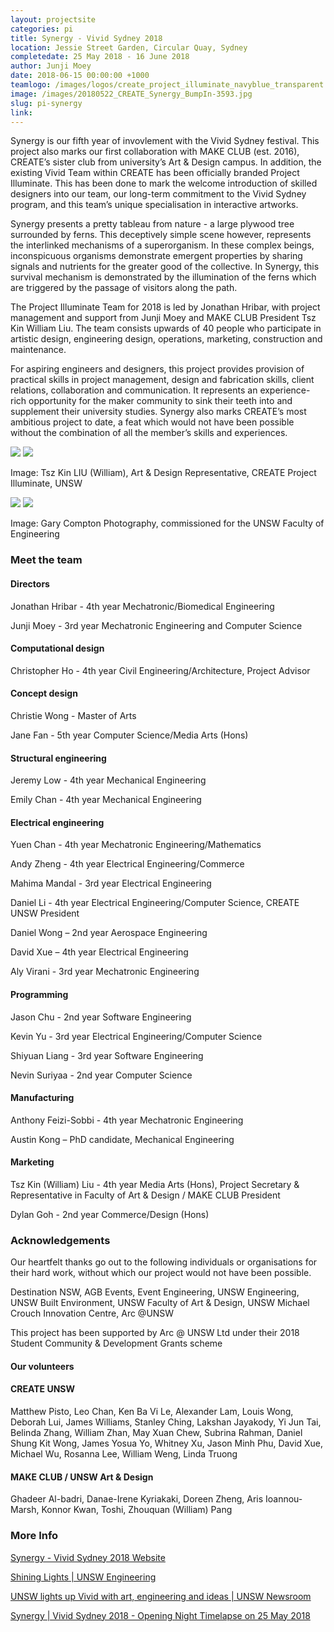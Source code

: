 ```yaml
---
layout: projectsite
categories: pi
title: Synergy - Vivid Sydney 2018
location: Jessie Street Garden, Circular Quay, Sydney
completedate: 25 May 2018 - 16 June 2018
author: Junji Moey
date: 2018-06-15 00:00:00 +1000
teamlogo: /images/logos/create_project_illuminate_navyblue_transparent.png
image: /images/20180522_CREATE_Synergy_BumpIn-3593.jpg
slug: pi-synergy
link:
---
```


Synergy is our fifth year of invovlement with the Vivid Sydney festival. This project also marks our first collaboration with MAKE CLUB (est. 2016), CREATE’s sister club from university’s Art & Design campus. In addition, the existing Vivid Team within CREATE has been officially branded Project Illuminate. This has been done to mark the welcome introduction of skilled designers into our team, our long-term commitment to the Vivid Sydney program, and this team’s unique specialisation in interactive artworks.

Synergy presents a pretty tableau from nature - a large plywood tree surrounded by ferns. This deceptively simple scene however, represents the interlinked mechanisms of a superorganism. In these complex beings, inconspicuous organisms demonstrate emergent properties by sharing signals and nutrients for the greater good of the collective. In Synergy, this survival mechanism is demonstrated by the illumination of the ferns which are triggered by the passage of visitors along the path.

The Project Illuminate Team for 2018 is led by Jonathan Hribar, with project management and support from Junji Moey and MAKE CLUB President Tsz Kin William Liu. The team consists upwards of 40 people who participate in artistic design, engineering design, operations, marketing, construction and maintenance.

For aspiring engineers and designers, this project provides provision of practical skills in project management, design and fabrication skills, client relations, collaboration and communication. It represents an experience-rich opportunity for the maker community to sink their teeth into and supplement their university studies. Synergy also marks CREATE’s most ambitious project to date, a feat which would not have been possible without the combination of all the member’s skills and experiences.

<img src="/images/20180503_CREATEProjectIlluminate-0020.jpg" class="contentimg">
<img src="/images/20180519_CREATE_Synergy_BumpIn-0740.jpg" class="contentimg">

Image: Tsz Kin LIU (William), Art & Design Representative, CREATE Project Illuminate, UNSW

<img src="/images/MG_5949final.jpg" class="contentimg">
<img src="/images/MG_5886.jpg" class="contentimg">

<p>Image: Gary Compton Photography, commissioned for the UNSW Faculty of Engineering</p>

<h3>Meet the team</h3>
<h4>Directors</h4>
<p>Jonathan Hribar - 4th year Mechatronic/Biomedical Engineering</p>
<p>Junji Moey - 3rd year Mechatronic Engineering and Computer Science</p>
 
<h4>Computational design</h4>
                    
<p>Christopher Ho - 4th year Civil Engineering/Architecture, Project Advisor</p>
                       
<h4>Concept design</h4>
                    
<p>Christie Wong - Master of Arts</p>
<p>Jane Fan - 5th year Computer Science/Media Arts (Hons)</p>
                     
<h4>Structural engineering</h4>
                    
<p>Jeremy Low - 4th year Mechanical Engineering</p>
<p>Emily Chan - 4th year Mechanical Engineering</p>
                     
<h4>Electrical engineering</h4>
                    
<p>Yuen Chan - 4th year Mechatronic Engineering/Mathematics</p>
<p>Andy Zheng - 4th year Electrical Engineering/Commerce</p>
<p>Mahima Mandal - 3rd year Electrical Engineering</p>
<p>Daniel Li - 4th year Electrical Engineering/Computer Science, CREATE UNSW President</p>
<p>Daniel Wong – 2nd year Aerospace Engineering</p>
<p>David Xue – 4th year Electrical Engineering</p>
<p>Aly Virani - 3rd year Mechatronic Engineering</p>
                     
<h4>Programming</h4>
                    
<p>Jason Chu - 2nd year Software Engineering</p>
<p>Kevin Yu - 3rd year Electrical Engineering/Computer Science</p>
<p>Shiyuan Liang - 3rd year Software Engineering</p>
<p>Nevin Suriyaa - 2nd year Computer Science</p>
                    
<h4>Manufacturing</h4>
                    
<p>Anthony Feizi-Sobbi - 4th year Mechatronic Engineering</p>
<p>Austin Kong – PhD candidate, Mechanical Engineering</p>
                    
<h4>Marketing</h4>
                    
<p>Tsz Kin (William) Liu - 4th year Media Arts (Hons), Project Secretary & Representative in Faculty of Art & Design / MAKE CLUB President</p>
<p>Dylan Goh - 2nd year Commerce/Design (Hons)</p>

<h3>Acknowledgements</h3>

Our heartfelt thanks go out to the following individuals or organisations for their hard work, without which our project would not have been possible.
            
Destination NSW, AGB Events, Event Engineering, UNSW Engineering, UNSW Built Environment, UNSW Faculty of Art & Design, UNSW Michael Crouch Innovation Centre, Arc @UNSW

This project has been supported by Arc @ UNSW Ltd under their 2018 Student Community & Development Grants scheme
                    
<h4>Our volunteers</h4>
<h4>CREATE UNSW</h4>

Matthew Pisto, Leo Chan, Ken Ba Vi Le, Alexander Lam, Louis Wong, Deborah Lui, James Williams, Stanley Ching, Lakshan Jayakody, Yi Jun Tai, Belinda Zhang, William Zhan, May Xuan Chew, Subrina Rahman, Daniel Shung Kit Wong, James Yosua Yo, Whitney Xu, Jason Minh Phu, David Xue, Michael Wu, Rosanna Lee, William Weng, Linda Truong

<h4>MAKE CLUB / UNSW Art & Design</h4>

Ghadeer Al-badri, Danae-Irene Kyriakaki, Doreen Zheng, Aris Ioannou-Marsh, Konnor Kwan, Toshi, Zhouquan (William) Pang
                        
<h3>More Info</h3>
    
<p><a href="https://www.vividsydney.com/event/light/synergy" target="_blank">Synergy - Vivid Sydney 2018 Website</a></p>
<p><a href="https://www.engineering.unsw.edu.au/news/shining-lights" target="_blank">Shining Lights | UNSW Engineering</a></p>
<p><a href="https://newsroom.unsw.edu.au/news/general/unsw-lights-vivid-art-engineering-and-ideas" target="_blank">UNSW lights up Vivid with art, engineering and ideas | UNSW Newsroom</a></p>
<p><a href="https://www.facebook.com/unsw.illuminate/videos/1563004990664662/" target="_blank">Synergy | Vivid Sydney 2018 - Opening Night Timelapse on 25 May 2018</a></p>

